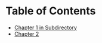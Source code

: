 # Table of Contents

- [Chapter 1 in Subdirectory](<./Chapter-1-in-Subdirectory.md>)
- [Chapter 2](<./Chapter-2.md>)